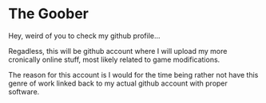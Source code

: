 # The Goober
Hey, weird of you to check my github profile...

Regadless, this will be github account where I will upload my more cronically online stuff, most likely related to game modifications.

The reason for this account is I would for the time being rather not have this genre of work linked back to my actual github account with proper software.
